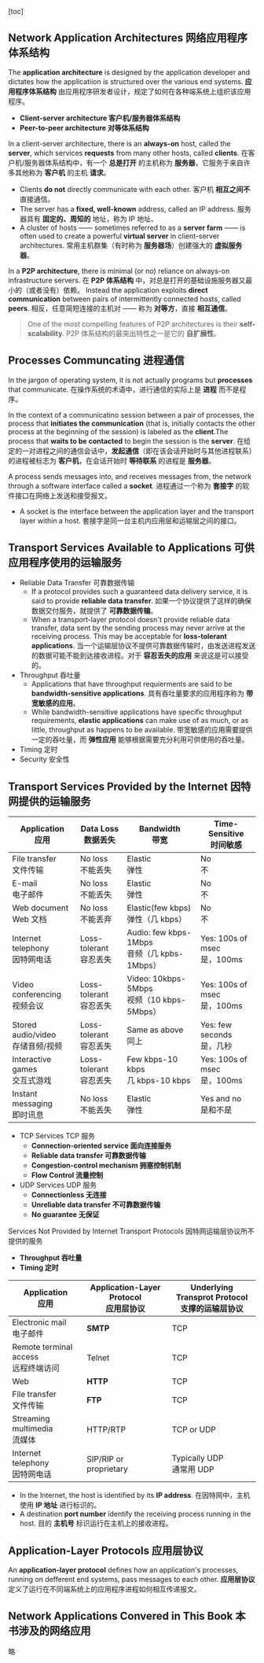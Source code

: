 [toc]

## Network Application Architectures 网络应用程序体系结构

The **application architecture** is designed by the application developer and dictates how the applicatiion is structured over the various end systems.
**应用程序体系结构** 由应用程序研发者设计，规定了如何在各种端系统上组织该应用程序。

- **Client-server architecture 客户机/服务器体系结构**
- **Peer-to-peer architecture 对等体系结构**

In a client-server architecture, there is an **always-on** host, called the **server**, which services **requests** from many other hosts, called **clients**.
在客户机/服务器体系结构中，有一个 **总是打开** 的主机称为 **服务器**，它服务于来自许多其他称为 **客户机** 的主机 **请求**。

- Clients **do not** directly communicate with each other. 客户机 **相互之间不** 直接通信。
- The server has a **fixed, well-known** address, called an IP address. 服务器具有 **固定的、周知的** 地址，称为 IP 地址、
- A cluster of hosts —— sometimes referred to as a **server farm** —— is often used to create a powerful **virtual server** in client-server architectures.
  常用主机群集（有时称为 **服务器场**）创建强大的 **虚拟服务器**。

In a **P2P architecture**, there is minimal (or no) reliance on always-on infrastructure servers.
在 **P2P 体系结构** 中，对总是打开的基础设施服务器又最小的（或者没有）依赖。
Instead the application exploits **direct communication** between pairs of intermittently connected hosts, called **peers**.
相反，任意简短连接的主机对 —— 称为 **对等方**，直接 **相互通信**。

> One of the most compelling features of P2P architectures is their **self-scalability**.
  P2P 体系结构的最突出特性之一是它的 **自扩展性**。

## Processes Communcating 进程通信

In the jargon of operating system, it is not actually programs but **processes** that communicate.
在操作系统的术语中，进行通信的实际上是 **进程** 而不是程序。

In the context of a communicatino session between a pair of processes, the process that **initiates the communication** (that is, initially contacts the other process at the beginning of the session) is labeled as the **client**.The process that **waits to be contacted** to begin the session is the **server**.
在给定的一对进程之间的通信会话中，**发起通信**（即在该会话开始时与其他进程联系）的进程被标志为 **客户机**，在会话开始时 **等待联系** 的进程是 **服务器**。

A process sends messages into, and receives messages from, the network through a software interface called a **socket**.
进程通过一个称为 **套接字** 的软件接口在网络上发送和接受报文。

- A socket is the interface between the application layer and the transport layer within a host.
  套接字是同一台主机内应用层和运输层之间的接口。

## Transport Services Available to Applications 可供应用程序使用的运输服务

- Reliable Data Transfer 可靠数据传输
  - If a protocol provides such a guaranteed data delivery service, it is said to provide **reliable data transfer**.
    如果一个协议提供了这样的确保数据交付服务，就提供了 **可靠数据传输**。
  - When a transport-layer protocol doesn't provide reliable data transfer, data sent by the sending process may never arrive at the receiving process. This may be acceptable for **loss-tolerant applications**.
    当一个运输层协议不提供可靠数据传输时，由发送进程发送的数据可能不能到达接收进程。对于 **容忍丢失的应用** 来说这是可以接受的。
- Throughput 吞吐量
  - Applications that have throughput requierments are said to be **bandwidth-sensitive applications**.
    具有吞吐量要求的应用程序称为 **带宽敏感的应用**。
  - While bandwidth-sensitive applications have specific throughput requirements, **elastic applications** can make use of as much, or as little, throughput as happens to be available.
    带宽敏感的应用需要提供一定的吞吐量，而 **弹性应用** 能够根据需要充分利用可供使用的吞吐量。
- Timing 定时
- Security 安全性

## Transport Services Provided by the Internet 因特网提供的运输服务

|Application<br />应用|Data Loss<br />数据丢失|Bandwidth<br />带宽|Time-Sensitive<br />时间敏感|
|-|-|-|-|
|File transfer<br />文件传输|No loss<br />不能丢失|Elastic<br />弹性|No<br />不|
|E-mail<br />电子邮件|No loss<br />不能丢失|Elastic<br />弹性|No<br />不|
|Web document<br />Web 文档|No loss<br />不能丢弃|Elastic(few kbps)<br />弹性（几 kbps）|No<br />不|
|Internet telephony<br />因特网电话|Loss-tolerant<br />容忍丢失|Audio: few kbps-1Mbps<br />音频（几 kpbs-1Mbps）|Yes: 100s of msec<br />是，100ms|
|Video conferencing<br />视频会议|Loss-tolerant<br />容忍丢失|Video: 10kbps-5Mbps<br />视频（10 kbps-5Mbps）|Yes: 100s of msec<br />是，100ms|
|Stored audio/video<br />存储音频/视频|Loss-tolerant<br />容忍丢失|Same as above<br />同上|Yes: few seconds<br />是，几秒|
|Interactive games<br />交互式游戏|Loss-tolerant<br />容忍丢失|Few kbps-10 kbps<br />几 kbps-10 kbps|Yes: 100s of msec<br />是，100ms|
|Instant messaging<br />即时讯息|No loss<br />不能丢失|Elastic<br />弹性|Yes and no<br />是和不是|

- TCP Services TCP 服务
  - **Connection-oriented service 面向连接服务**
  - **Reliable data transfer 可靠数据传输**
  - **Congestion-control mechanism 拥塞控制机制**
  - **Flow Control 流量控制**
- UDP Services UDP 服务
  - **Connectionless 无连接**
  - **Unreliable data transfer 不可靠数据传输**
  - **No guarantee 无保证**

Services Not Provided by Internet Transport Protocols 因特网运输层协议所不提供的服务

- **Throughput 吞吐量**
- **Timing 定时**

|Application<br />应用|Application-Layer Protocol<br />应用层协议|Underlying Transprot Protocol<br />支撑的运输层协议|
|-|-|-|
|Electronic mail<br />电子邮件|**SMTP**|TCP|
|Remote terminal access<br />远程终端访问|Telnet|TCP|
|Web|**HTTP**|TCP|
|File transfer<br />文件传输|**FTP**|TCP|
|Streaming multimedia<br />流媒体|HTTP/RTP|TCP or UDP|
|Internet telephony<br />因特网电话|SIP/RIP or proprietary|Typically UDP<br />通常用 UDP|

- In the Internet, the host is identified by its **IP address**. 在因特网中，主机使用 **IP 地址** 进行标识的。
- A destination **port number** identify the receiving process running in the host. 目的 **主机号** 标识运行在主机上的接收进程。

## Application-Layer Protocols 应用层协议

An **application-layer protocol** defines how an application's processes, running on defferent end systems, pass messages to each other.
**应用层协议** 定义了运行在不同端系统上的应用程序进程如何相互传递报文。

## Network Applications Convered in This Book 本书涉及的网络应用

略
